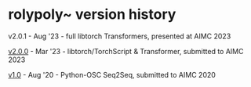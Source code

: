 # rolypoly~ version history

v2.0.1 - Aug '23 - full libtorch Transformers, presented at AIMC 2023

[v2.0.0](https://github.com/RVirmoors/rolypoly/tree/e16fd718dc2ecb37da79293de64ab120e54f1fbf) - Mar '23 - libtorch/TorchScript & Transformer, submitted to AIMC 2023

[v1.0](https://github.com/RVirmoors/rolypoly/tree/f0230aedcfc60ec774858b2915bb07032d087d92) - Aug '20 - Python-OSC Seq2Seq, submitted to AIMC 2020
